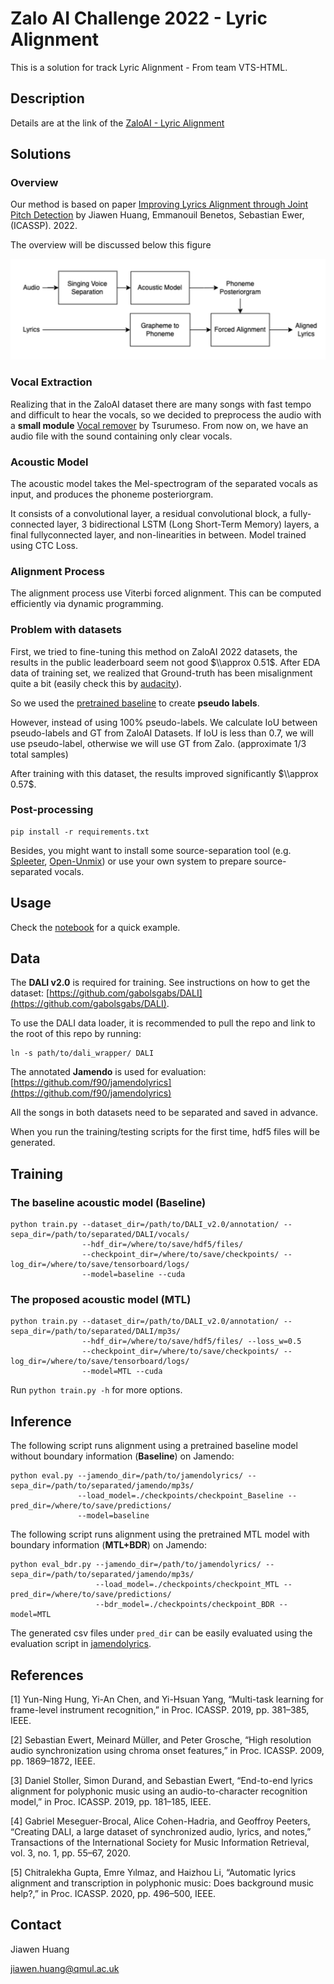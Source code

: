 # Zalo AI Challenge 2022 - Lyric Alignment

This is a solution for track Lyric Alignment - From team VTS-HTML.

## Description

Details are at the link of the [ZaloAI - Lyric Alignment](https://challenge.zalo.ai/portal/lyric-alignment)

## Solutions 

### Overview

Our method is based on paper [Improving Lyrics Alignment through Joint Pitch Detection](https://arxiv.org/pdf/2202.01646.pdf) by Jiawen Huang, Emmanouil Benetos, Sebastian Ewer, (ICASSP). 2022.

The overview will be discussed below this figure

![](./figure/overview.png)

### Vocal Extraction

Realizing that in the ZaloAI dataset there are many songs with fast tempo and difficult to hear the vocals, so we decided to preprocess the audio with a **small module** [Vocal remover](https://github.com/tsurumeso/vocal-remover) by Tsurumeso. From now on, we have an audio file with the sound containing only clear vocals.

### Acoustic Model

The acoustic model takes the Mel-spectrogram of the separated vocals as input, and produces the phoneme posteriorgram.

It consists of a convolutional layer, a residual convolutional block, a fully-connected layer, 3 bidirectional LSTM (Long Short-Term Memory) layers, a final fullyconnected layer, and non-linearities in between. Model trained using CTC Loss.

### Alignment Process

The alignment process use Viterbi forced alignment. This can be computed efficiently via dynamic programming.

### Problem with datasets

First, we tried to fine-tuning this method on ZaloAI 2022 datasets, the results in the public leaderboard seem not good $\\approx 0.51$. After EDA data of training set, we realized that Ground-truth has been misalignment quite a bit (easily check this by [audacity](https://www.audacityteam.org/download/)).

So we used the [pretrained baseline](https://github.com/jhuang448/LyricsAlignment-MTL/blob/main/checkpoints/checkpoint_Baseline) to create **pseudo labels**. 

However, instead of using 100% pseudo-labels. We calculate IoU between pseudo-labels and GT from ZaloAI Datasets. If IoU is less than 0.7, we will use pseudo-label, otherwise we will use GT from Zalo. (approximate 1/3 total samples)

After training with this dataset, the results improved significantly $\\approx 0.57$. 

### Post-processing

```
pip install -r requirements.txt
```

Besides, you might want to install some source-separation tool (e.g. [Spleeter](https://github.com/deezer/Spleeter), [Open-Unmix](https://github.com/sigsep/open-unmix-pytorch))
or use your own system to prepare source-separated vocals.

## Usage

Check the [notebook](https://github.com/jhuang448/LyricsAlignment-MTL/blob/main/example.ipynb) for a quick example.

## Data

The **DALI v2.0** is required for training. See instructions on how to get the dataset: [https://github.com/gabolsgabs/DALI](https://github.com/gabolsgabs/DALI). 

To use the DALI data loader, it is recommended to pull the repo and link to the root of this repo by running:

```
ln -s path/to/dali_wrapper/ DALI
```

The annotated **Jamendo** is used for evaluation: [https://github.com/f90/jamendolyrics](https://github.com/f90/jamendolyrics) 

All the songs in both datasets need to be separated and saved in advance. 

When you run the training/testing scripts for the first time, hdf5 files will be generated.

## Training

### The baseline acoustic model (**Baseline**)

```
python train.py --dataset_dir=/path/to/DALI_v2.0/annotation/ --sepa_dir=/path/to/separated/DALI/vocals/ 
                --hdf_dir=/where/to/save/hdf5/files/
                --checkpoint_dir=/where/to/save/checkpoints/ --log_dir=/where/to/save/tensorboard/logs/ 
                --model=baseline --cuda
```

### The proposed acoustic model (**MTL**)

```
python train.py --dataset_dir=/path/to/DALI_v2.0/annotation/ --sepa_dir=/path/to/separated/DALI/mp3s/ 
                --hdf_dir=/where/to/save/hdf5/files/ --loss_w=0.5
                --checkpoint_dir=/where/to/save/checkpoints/ --log_dir=/where/to/save/tensorboard/logs/ 
                --model=MTL --cuda
```

Run `python train.py -h` for more options.

## Inference

The following script runs alignment using a pretrained baseline model without boundary information (**Baseline**) on Jamendo:

```
python eval.py --jamendo_dir=/path/to/jamendolyrics/ --sepa_dir=/path/to/separated/jamendo/mp3s/
               --load_model=./checkpoints/checkpoint_Baseline --pred_dir=/where/to/save/predictions/
               --model=baseline
```

The following script runs alignment using the pretrained MTL model with boundary information (**MTL+BDR**) on Jamendo:

```
python eval_bdr.py --jamendo_dir=/path/to/jamendolyrics/ --sepa_dir=/path/to/separated/jamendo/mp3s/
                   --load_model=./checkpoints/checkpoint_MTL --pred_dir=/where/to/save/predictions/
                   --bdr_model=./checkpoints/checkpoint_BDR --model=MTL
```

The generated csv files under `pred_dir` can be easily evaluated using the evaluation script in [jamendolyrics](https://github.com/f90/jamendolyrics).

## References

[1] Yun-Ning Hung, Yi-An Chen, and Yi-Hsuan Yang, “Multi-task learning for frame-level instrument recognition,” in Proc. ICASSP. 2019, pp. 381–385, IEEE.

[2] Sebastian Ewert, Meinard Müller, and Peter Grosche, “High resolution audio synchronization using chroma onset features,” in Proc. ICASSP. 2009, pp. 1869–1872, IEEE.

[3] Daniel Stoller, Simon Durand, and Sebastian Ewert, “End-to-end lyrics alignment for polyphonic music using an audio-to-character recognition model,” in Proc. ICASSP. 2019, pp. 181–185, IEEE.

[4] Gabriel Meseguer-Brocal, Alice Cohen-Hadria, and Geoffroy Peeters, “Creating DALI, a large dataset of synchronized audio, lyrics, and notes,” Transactions of the International Society for Music Information Retrieval, vol. 3, no. 1, pp. 55–67, 2020.

[5] Chitralekha Gupta, Emre Yılmaz, and Haizhou Li, “Automatic lyrics alignment and transcription in polyphonic music: Does background music help?,” in Proc. ICASSP. 2020, pp. 496–500, IEEE.


## Contact

Jiawen Huang

jiawen.huang@qmul.ac.uk
